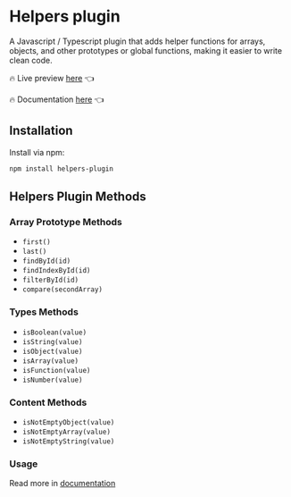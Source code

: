 # Helpers plugin

A Javascript / Typescript plugin that adds helper functions for arrays, objects, and other prototypes or global functions, making it easier to write clean code.

🔥 Live preview <a href='https://przemyslawdrzewicz.github.io/helpers-plugin-preview/'>here</a> 👈

🔥 Documentation <a href='https://przemyslawdrzewicz.github.io/helpers-plugin-preview/documentation/getting-started/installation'>here</a> 👈

## Installation

Install via npm:

```bash
npm install helpers-plugin
```

## Helpers Plugin Methods

### Array Prototype Methods

- `first()`
- `last()`
- `findById(id)`
- `findIndexById(id)`
- `filterById(id)`
- `compare(secondArray)`

### Types Methods

- `isBoolean(value)`
- `isString(value)`
- `isObject(value)`
- `isArray(value)`
- `isFunction(value)`
- `isNumber(value)`

### Content Methods

- `isNotEmptyObject(value)`
- `isNotEmptyArray(value)`
- `isNotEmptyString(value)`

### Usage

Read more in <a href='https://przemyslawdrzewicz.github.io/helpers-plugin-preview/documentation/getting-started/installation'>documentation</a>
